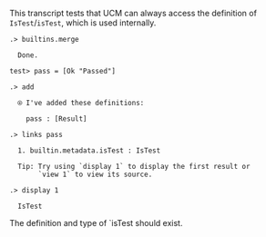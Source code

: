 This transcript tests that UCM can always access the definition of
`IsTest`/`isTest`, which is used internally.

```ucm
.> builtins.merge

  Done.

```
```unison
test> pass = [Ok "Passed"]
```

```ucm
.> add

  ⍟ I've added these definitions:
  
    pass : [Result]

.> links pass

  1. builtin.metadata.isTest : IsTest
  
  Tip: Try using `display 1` to display the first result or
       `view 1` to view its source.

.> display 1

  IsTest

```
The definition and type of `isTest should exist.
